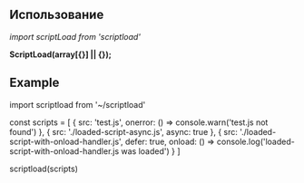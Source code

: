 ## Использование

_import scriptLoad from 'scriptload'_

**ScriptLoad(array[{}] || {});**

## Example
import scriptload from '~/scriptload'


const scripts = [
    {
        src: 'test.js',
        onerror: () => console.warn('test.js not found')
    },
    {
        src: './loaded-script-async.js',
        async: true
    },
    {
        src: './loaded-script-with-onload-handler.js',
        defer: true,
        onload: () => console.log('loaded-script-with-onload-handler.js was loaded')
    }
]

scriptload(scripts)


